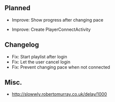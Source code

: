 ## Planned

- Improve: Show progress after changing pace

- Improve: Create PlayerConnectActivity

## Changelog

- Fix: Start playlist after login
- Fix: Let the user cancel login
- Fix: Prevent changing pace when not connected

## Misc.

- http://slowwly.robertomurray.co.uk/delay/1000
